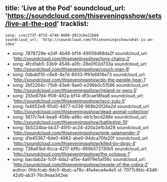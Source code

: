 title: 'Live at the Pod'
soundcloud_url: 'https://soundcloud.com/thiseveningsshow/sets/live-at-the-pod'
tracklist:
  -
    song: ccec273f-8f55-4746-8600-d913cbe22b60
    soundcloud_url: 'http://soundcloud.com/thiseveningsshow/what-is-an-idea'
  -
    song: 7878729e-e2df-4b48-bf14-49059d88da2f
    soundcloud_url: 'http://soundcloud.com/thiseveningsshow/long-chains-2'
  -
    song: 4fcd1ab5-33b9-4546-a0fc-28e0f02d733a
    soundcloud_url: 'http://soundcloud.com/thiseveningsshow/couch-man-6'
  -
    song: 0dbdd110-c6e8-4e7d-8933-ff91e6818e73
    soundcloud_url: 'http://soundcloud.com/thiseveningsshow/do-the-people-hear-1'
  -
    song: 2bf2264c-71b8-43e6-9ae0-e296b0c51596
    soundcloud_url: 'http://soundcloud.com/thiseveningsshow/ireland-or-peru-5'
  -
    song: 255e87d4-ff08-492a-bf14-df3cae18faa8
    soundcloud_url: 'http://soundcloud.com/thiseveningsshow/taco-zulu-5'
  -
    song: fa4652e8-95d0-4877-b338-968b20f26a2d
    soundcloud_url: 'http://soundcloud.com/thiseveningsshow/dead-animal-collection'
  -
    song: 5617c7e4-bea6-456b-a98c-eb1c1ecd288e
    soundcloud_url: 'http://soundcloud.com/thiseveningsshow/battleship-10'
  -
    song: 5b5224ba-bb37-45f0-ac24-d20a2efb3d28
    soundcloud_url: 'http://soundcloud.com/thiseveningsshow/pink-salamander-3'
  -
    song: d1e45367-6de0-4962-abe0-94dca70fa20f
    soundcloud_url: 'http://soundcloud.com/thiseveningsshow/killed-by-dogs-4'
  -
    song: 738a61bd-6cca-4217-bf6c-969b572130b5
    soundcloud_url: 'http://soundcloud.com/thiseveningsshow/the-octopus-1'
  -
    song: bacdab2a-1c0f-4da2-a15e-4a979e5a156c
    soundcloud_url: 'http://soundcloud.com/thiseveningsshow/people-of-the-cobra-2'
author: 0fdcfcab-9dc5-4bdc-a78c-4fa4eca4e4e5
id: 7077c6bb-43d8-42d0-ab31-76c9eaa342ee
